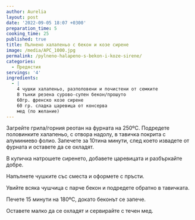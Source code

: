 ```yaml
---
author: Aurelia
layout: post
date: '2022-09-05 18:07 +0300'
preparation_time: 5
cooking_time: 25
published: true
title: Пълнено халапеньо с бекон и козе сирене
image: /media/APC_1000.jpg
permalink: /pylneno-halapeno-s-bekon-i-koze-sirene/
categories:
  - Предястия
servings: '4'
ingredients:
  - |
    4 чушки халапеньо, разполовени и почистени от семките
    8 тънки резена сурово-супен бекон/прошуто
    60гр. френско козе сирене
    60 гр. сладка царевица от консерва
    мед (по желание)
---
```

Загрейте грила/горния реотан на фурната на 250ºC.
Подредете половинките халапеньо, с отвора надолу, в тавичка покрита с алуминиево фолио. Запечете за 10тина минути, след което извадете от фурната и оставете да се охладят.

В купичка натрошете сиренето, добавете царевицата и разбъркайте добре.

Напълнете чушките със сместа и оформете с пръсти. 

Увийте всяка чушчица с парче бекон и подредете обратно в тавичката.

Печете 15 минути на 180ºС, докато беконът се запече.

Оставете малко да се охладят и сервирайте с течен мед.
